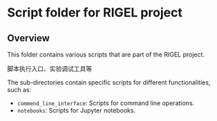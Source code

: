 # Script folder for RIGEL project

## Overview
This folder contains various scripts that are part of the RIGEL project.

脚本执行入口、实验调试工具等

The sub-directories contain specific scripts for different functionalities, such as:
- `commend_line_interface`: Scripts for command line operations.
- `notebooks`: Scripts for Jupyter notebooks.